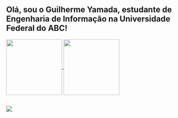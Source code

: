 ## Olá, sou o Guilherme Yamada, estudante de Engenharia de Informação na Universidade Federal do ABC!

<div>
<a href="https://github.com/anuraghazra/github-readme-stats">
  <img height=150 align="center" src="https://github-readme-stats.vercel.app/api?username=yamadaguilherme&hide=contribs,prs&show_icons=true&theme=tokyonight" />
</a>
<a href="https://github.com/anuraghazra/convoychat">
  <img height=150 align="center" src="https://github-readme-stats.vercel.app/api/top-langs/?username=yamadaguilherme&theme=tokyonight" />
</a>

##
<div> 
  <a href="https://www.linkedin.com/in/guilhermeyamaday/" target="_blank"><img src="https://img.shields.io/badge/-LinkedIn-%230077B5?style=for-the-badge&logo=linkedin&logoColor=white" target="_blank"></a> 
</div>
